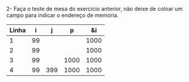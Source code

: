 2- Faça o teste de mesa do exercício anterior, não deixe de coloar um campo para indicar o endereço de memória.

 | Linha | i | j | p | &i |
 | ----- | - | - | - | -- |
 | 1 | 99 |  |  | 1000 |
 | 2 | 99 |  |  | 1000 |
 | 3 | 99 |  | 1000 | 1000 |
 | 4 | 99 | 399 | 1000 | 1000 |
